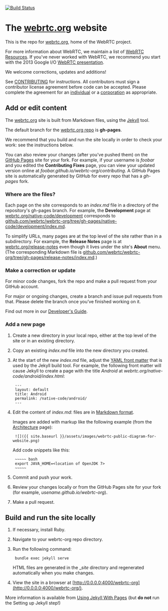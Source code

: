 [![Build Status](https://travis-ci.org/webrtc/webrtc-org.svg?branch=gh-pages)](https://travis-ci.org/webrtc/samples/)

# The [webrtc.org](https://webrtc.org) website #

This is the repo for [webrtc.org](http://webrtc.org), home of the WebRTC project.

For more information about WebRTC, we maintain a list of [WebRTC Resources](https://docs.google.com/document/d/1idl_NYQhllFEFqkGQOLv8KBK8M3EVzyvxnKkHl4SuM8/edit). If you've never worked with WebRTC, we recommend you start with the 2013 Google I/O [WebRTC presentation](http://www.youtube.com/watch?v=p2HzZkd2A40).

We welcome corrections, updates and additions!

See [CONTRIBUTING](CONTRIBUTING.md) for instructions. All contributors must sign a contributor license agreement before code can be accepted. Please complete the agreement for an [individual](https://developers.google.com/open-source/cla/individual) or a [corporation](https://developers.google.com/open-source/cla/corporate) as appropriate.

## Add or edit content

The [webrtc.org](https://webrtc.org) site is built from Markdown files, using the [Jekyll](https://jekyllrb.com/) tool.

The default branch for the [webrtc.org repo](https://github.com/webrtc/webrtc-org) is **gh-pages**.

We recommend that you build and run the site locally in order to check your work: see the instructions below.

You can also review your changes (after you've pushed them) on the [GitHub Pages](https://pages.github.com/) site for your fork. For example, if your username is _foobar_ and you edited the **Contributing Fixes** page, you can view your updated version online at _foobar.github.io/webrtc-org/contributing_. A GitHub Pages site is automatically generated by GitHub for every repo that has a _gh-pages_ fork.

### Where are the files?

Each page on the site corresponds to an _index.md_ file in a directory of the repository's gh-pages branch. For example, the **Development** page at [webrtc.org/native-code/development](https://webrtc.org/native-code/development/) corresponds to [github.com/webrtc/webrtc-org/tree/gh-pages/native-code/development/index.md](https://github.com/webrtc/webrtc-org/tree/gh-pages/native-code/development).

To simplify URLs, many pages are at the top level of the site rather than in a subdirectory. For example, the **Release Notes** page is at [webrtc.org/release-notes](https://webrtc.org/release-notes/) even though it lives under the site's **About** menu. (The corresponding Markdown file is [github.com/webrtc/webrtc-org/tree/gh-pages/release-notes/index.md](https://github.com/webrtc/webrtc-org/tree/gh-pages/release-notes).)

### Make a correction or update

For minor code changes, fork the repo and make a pull request from your GitHub account.

For major or ongoing changes, create a branch and issue pull requests from that. Please delete the branch once you’ve finished working on it.

Find out more in our [Developer's Guide](https://docs.google.com/document/d/1tn1t6LW2ffzGuYTK3366w1fhTkkzsSvHsBnOHoDfRzY/edit#heading=h.fqhc83uuzrcb).

### Add a new page

1. Create a new directory in your local repo, either at the top level of the site or in an existing directory.

2. Copy an existing _index.md_ file into the new directory you created.

3. At the start of the new _index.md_ file, adjust the [YAML front matter](https://jekyllrb.com/docs/frontmatter/) that is used by the Jekyll build tool. For example, the following front matter will cause Jekyll to create a page with the title _Android_ at _webrtc.org/native-code/android/index.html_:

        ---
        layout: default
        title: Android
        permalink: /native-code/android/
        ---

4. Edit the content of _index.md_: files are in [Markdown format](http://daringfireball.net/projects/markdown/).

    Images are added with markup like the following example (from the [Architecture](https://raw.githubusercontent.com/webrtc/webrtc-org/gh-pages/architecture/index.md) page):

        ![]({{ site.baseurl }}/assets/images/webrtc-public-diagram-for-website.png)

    Add code snippets like this:

        ~~~~~ bash
        export JAVA_HOME=<location of OpenJDK 7>
        ~~~~~

6. Commit and push your work.

7. Review your changes locally or from the GitHub Pages site for your fork (for example, _usename.github.io/webrtc-org_).

8. Make a pull request.

## Build and run the site locally

1. If necessary, install Ruby.

2. Navigate to your webrtc-org repo directory.

3. Run the following command:

        bundle exec jekyll serve

    HTML files are generated in the __site_ directory and regenerated automatically when you make changes.

4. View the site in a browser at [http://0.0.0.0:4000/webrtc-org](http://0.0.0.0:4000/webrtc-org/).

More information is available from [Using Jekyll With Pages](https://help.github.com/articles/using-jekyll-with-pages) (but **do not** run the Setting up Jekyll step!)
